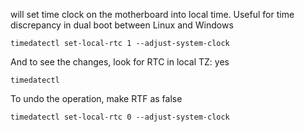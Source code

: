 will set time clock on the motherboard into local time. Useful for time discrepancy in dual boot between Linux and Windows
```
timedatectl set-local-rtc 1 --adjust-system-clock
```

And to see the changes, look for RTC in local TZ: yes
```
timedatectl
```

To undo the operation, make RTF as false
```
timedatectl set-local-rtc 0 --adjust-system-clock
 ```
